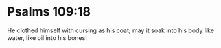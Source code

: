 # Psalms 109:18

He clothed himself with cursing as his coat; may it soak into his body like water, like oil into his bones!
